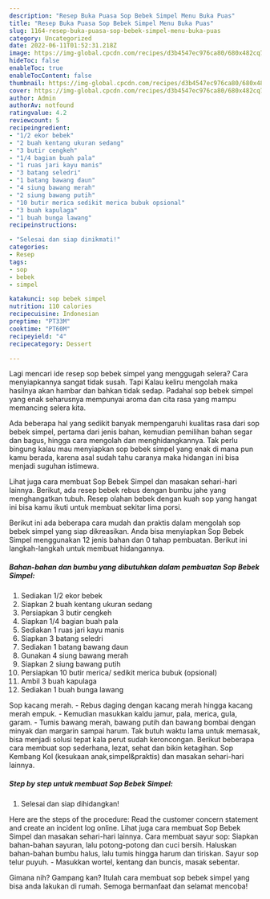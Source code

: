 ```yaml
---
description: "Resep Buka Puasa Sop Bebek Simpel Menu Buka Puas"
title: "Resep Buka Puasa Sop Bebek Simpel Menu Buka Puas"
slug: 1164-resep-buka-puasa-sop-bebek-simpel-menu-buka-puas
category: Uncategorized
date: 2022-06-11T01:52:31.218Z
image: https://img-global.cpcdn.com/recipes/d3b4547ec976ca80/680x482cq70/sop-bebek-simpel-foto-resep-utama.jpg
hideToc: false
enableToc: true
enableTocContent: false
thumbnail: https://img-global.cpcdn.com/recipes/d3b4547ec976ca80/680x482cq70/sop-bebek-simpel-foto-resep-utama.jpg
cover: https://img-global.cpcdn.com/recipes/d3b4547ec976ca80/680x482cq70/sop-bebek-simpel-foto-resep-utama.jpg
author: Admin
authorAv: notfound
ratingvalue: 4.2
reviewcount: 5
recipeingredient:
- "1/2 ekor bebek"
- "2 buah kentang ukuran sedang"
- "3 butir cengkeh"
- "1/4 bagian buah pala"
- "1 ruas jari kayu manis"
- "3 batang seledri"
- "1 batang bawang daun"
- "4 siung bawang merah"
- "2 siung bawang putih"
- "10 butir merica sedikit merica bubuk opsional"
- "3 buah kapulaga"
- "1 buah bunga lawang"
recipeinstructions:

- "Selesai dan siap dinikmati!"
categories:
- Resep
tags:
- sop
- bebek
- simpel

katakunci: sop bebek simpel 
nutrition: 110 calories
recipecuisine: Indonesian
preptime: "PT33M"
cooktime: "PT60M"
recipeyield: "4"
recipecategory: Dessert

---
```



Lagi mencari ide resep sop bebek simpel yang menggugah selera? Cara menyiapkannya sangat tidak susah. Tapi Kalau keliru mengolah maka hasilnya akan hambar dan bahkan tidak sedap. Padahal sop bebek simpel yang enak seharusnya mempunyai aroma dan cita rasa yang mampu memancing selera kita.


Ada beberapa hal yang sedikit banyak mempengaruhi kualitas rasa dari sop bebek simpel, pertama dari jenis bahan, kemudian pemilihan bahan segar dan bagus, hingga cara mengolah dan menghidangkannya. Tak perlu bingung kalau mau menyiapkan sop bebek simpel yang enak di mana pun kamu berada, karena asal sudah tahu caranya maka hidangan ini bisa menjadi suguhan istimewa.

Lihat juga cara membuat Sop Bebek Simpel dan masakan sehari-hari lainnya. Berikut, ada resep bebek rebus dengan bumbu jahe yang menghangatkan tubuh. Resep olahan bebek dengan kuah sop yang hangat ini bisa kamu ikuti untuk membuat sekitar lima porsi.


Berikut ini ada beberapa cara mudah dan praktis dalam mengolah sop bebek simpel yang siap dikreasikan. Anda bisa menyiapkan Sop Bebek Simpel menggunakan 12 jenis bahan dan 0 tahap pembuatan. Berikut ini langkah-langkah untuk membuat hidangannya.

<!--inarticleads1-->

##### Bahan-bahan dan bumbu yang dibutuhkan dalam pembuatan Sop Bebek Simpel:

1. Sediakan 1/2 ekor bebek
1. Siapkan 2 buah kentang ukuran sedang
1. Persiapkan 3 butir cengkeh
1. Siapkan 1/4 bagian buah pala
1. Sediakan 1 ruas jari kayu manis
1. Siapkan 3 batang seledri
1. Sediakan 1 batang bawang daun
1. Gunakan 4 siung bawang merah
1. Siapkan 2 siung bawang putih
1. Persiapkan 10 butir merica/ sedikit merica bubuk (opsional)
1. Ambil 3 buah kapulaga
1. Sediakan 1 buah bunga lawang


Sop kacang merah. - Rebus daging dengan kacang merah hingga kacang merah empuk. - Kemudian masukkan kaldu jamur, pala, merica, gula, garam. - Tumis bawang merah, bawang putih dan bawang bombai dengan minyak dan margarin sampai harum. Tak butuh waktu lama untuk memasak, bisa menjadi solusi tepat kala perut sudah keroncongan. Berikut beberapa cara membuat sop sederhana, lezat, sehat dan bikin ketagihan. Sop Kembang Kol (kesukaan anak,simpel&amp;praktis) dan masakan sehari-hari lainnya. 

<!--inarticleads2-->

##### Step by step untuk membuat Sop Bebek Simpel:


1. Selesai dan siap dihidangkan!

Here are the steps of the procedure: Read the customer concern statement and create an incident log online. Lihat juga cara membuat Sop Bebek Simpel dan masakan sehari-hari lainnya. Cara membuat sayur sop: Siapkan bahan-bahan sayuran, lalu potong-potong dan cuci bersih. Haluskan bahan-bahan bumbu halus, lalu tumis hingga harum dan tiriskan. Sayur sop telur puyuh. - Masukkan wortel, kentang dan buncis, masak sebentar. 

Gimana nih? Gampang kan? Itulah cara membuat sop bebek simpel yang bisa anda lakukan di rumah. Semoga bermanfaat dan selamat mencoba!
